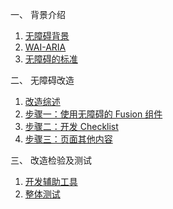 一、 背景介绍

1. [无障碍背景](./part1/basics.md)
2. [WAI-ARIA](./part1/WAI-ARIA.md)
3. [无障碍的标准](./part1/rules.md)

二、 无障碍改造

1. [改造综述](./part2/intro.md)
2. [步骤一：使用无障碍的 Fusion 组件](./part2/component-usage.md)
3. [步骤二：开发 Checklist](./part2/checklist.md)
4. [步骤三：页面其他内容](./part2/content-creation.md)

三、 改造检验及测试

<!-- -   1. [DEVELOPING](./part3/develop.md) -->

1. [开发辅助工具](./part3/develop.md)
2. [整体测试](./part3/testing.md)
